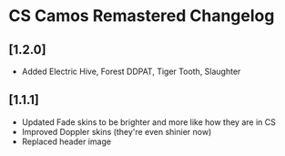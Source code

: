 # CS Camos Remastered Changelog

## [1.2.0]
* Added Electric Hive, Forest DDPAT, Tiger Tooth, Slaughter 


## [1.1.1]
* Updated Fade skins to be brighter and more like how they are in CS
* Improved Doppler skins (they're even shinier now)
* Replaced header image